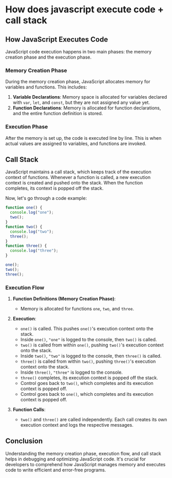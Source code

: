# How does javascript execute code + call stack

## How JavaScript Executes Code

JavaScript code execution happens in two main phases: the memory creation phase and the execution phase.

### Memory Creation Phase

During the memory creation phase, JavaScript allocates memory for variables and functions. This includes:

1. **Variable Declarations**: Memory space is allocated for variables declared with `var`, `let`, and `const`, but they are not assigned any value yet.
2. **Function Declarations**: Memory is allocated for function declarations, and the entire function definition is stored.

### Execution Phase

After the memory is set up, the code is executed line by line. This is when actual values are assigned to variables, and functions are invoked.

## Call Stack

JavaScript maintains a call stack, which keeps track of the execution context of functions. Whenever a function is called, a new execution context is created and pushed onto the stack. When the function completes, its context is popped off the stack.

Now, let's go through a code example:

```javascript
function one() {
  console.log("one");
  two();
}
function two() {
  console.log("two");
  three();
}
function three() {
  console.log("three");
}

one();
two();
three();
```

### Execution Flow

1. **Function Definitions (Memory Creation Phase)**:

   - Memory is allocated for functions `one`, `two`, and `three`.

2. **Execution**:

   - `one()` is called. This pushes `one()`'s execution context onto the stack.
   - Inside `one()`, `"one"` is logged to the console, then `two()` is called.
   - `two()` is called from within `one()`, pushing `two()`'s execution context onto the stack.
   - Inside `two()`, `"two"` is logged to the console, then `three()` is called.
   - `three()` is called from within `two()`, pushing `three()`'s execution context onto the stack.
   - Inside `three()`, `"three"` is logged to the console.
   - `three()` completes, its execution context is popped off the stack.
   - Control goes back to `two()`, which completes and its execution context is popped off.
   - Control goes back to `one()`, which completes and its execution context is popped off.

3. **Function Calls**:
   - `two()` and `three()` are called independently. Each call creates its own execution context and logs the respective messages.

## Conclusion

Understanding the memory creation phase, execution flow, and call stack helps in debugging and optimizing JavaScript code. It's crucial for developers to comprehend how JavaScript manages memory and executes code to write efficient and error-free programs.
